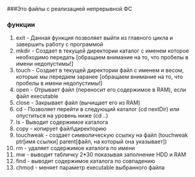 ###Это файлы с реализацией непрерывной ФС

### функции
1) exit - 
Данная функция позволяет выйти из главного цикла и завершить работу с программой
2) mkdir -
Создает в текущей директории каталог с именем которое необходимо передать [обращаем внимание на то, что пробелы в имени недопустимы!]
3) touch - 
Создает в текущей директории файл с именем и весом, которые мы передаем заранее [обращаем внимание на то, что пробелы в имени недопустимы!]
4) open - 
Отрывает файл (переносит его содержимое в RAM), если файл executable
5) close - 
Закрывает файл (вычищает его из RAM)
6) cd - 
Позволяет перейти в следующий каталог (cd nextDir) или опуститься на уровень ниже (cd ..)
7) ls - 
Выводит содержимое каталога
8) copy - 
копирует файл\директорию
9) touchweak - 
создает символическую ссылку на файл (touchweak ptr[имя ссылки] parent[файл, на который она указывает])
10) rm - 
удаляет содержимое каталога по имени
11) mw - 
выводит табличку 2*30 показывая заполнение HDD и RAM
12) find - 
выводит содержимое каталога по совпадению 
13) chmod - 
меняет параметр executable выбранного файла 